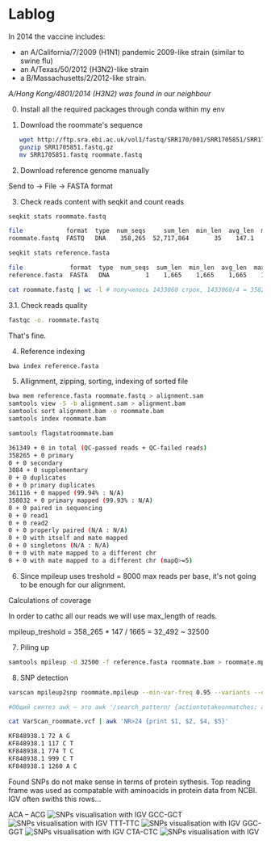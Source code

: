 # Lablog

In 2014 the vaccine includes:
- an A/California/7/2009 (H1N1) pandemic 2009-like strain (similar to swine flu)
- an A/Texas/50/2012 (H3N2)-like strain
- a B/Massachusetts/2/2012-like strain.

_A/Hong Kong/4801/2014 (H3N2) was found in our neighbour_

0. Install all the required packages through conda within my env



 1. Download the roommate's sequence
 ```bash
    wget http://ftp.sra.ebi.ac.uk/vol1/fastq/SRR170/001/SRR1705851/SRR1705851.fastq.gz
    gunzip SRR1705851.fastq.gz
    mv SRR1705851.fastq roommate.fastq
 ```

 2. Download reference genome manually

 Send to -> File -> FASTA format

 3. Check reads content with seqkit and count reads
 
 ```bash
seqkit stats roommate.fastq

file            format  type  num_seqs     sum_len  min_len  avg_len  max_len
roommate.fastq  FASTQ   DNA    358,265  52,717,864       35    147.1      151

seqkit stats reference.fasta

file             format  type  num_seqs  sum_len  min_len  avg_len  max_len
reference.fasta  FASTA   DNA          1    1,665    1,665    1,665    1,665

cat roommate.fastq | wc -l # получилось 1433060 строк, 1433060/4 = 358265 ридов
 ```
 3.1. Check reads quality 

 ```bash
 fastqc -o. roommate.fastq
 ```

 That's fine.

 4. Reference indexing 
 ```bash
 bwa index reference.fasta
 ```

 5. Allignment, zipping, sorting, indexing of sorted file
 ```bash
 bwa mem reference.fasta roommate.fastq > alignment.sam
 samtools view -S -b alignment.sam > alignment.bam
 samtools sort alignment.bam -o roommate.bam
 samtools index roommate.bam
 ```
 ```bash
samtools flagstatroommate.bam

361349 + 0 in total (QC-passed reads + QC-failed reads)
358265 + 0 primary
0 + 0 secondary
3084 + 0 supplementary
0 + 0 duplicates
0 + 0 primary duplicates
361116 + 0 mapped (99.94% : N/A)
358032 + 0 primary mapped (99.93% : N/A)
0 + 0 paired in sequencing
0 + 0 read1
0 + 0 read2
0 + 0 properly paired (N/A : N/A)
0 + 0 with itself and mate mapped
0 + 0 singletons (N/A : N/A)
0 + 0 with mate mapped to a different chr
0 + 0 with mate mapped to a different chr (mapQ>=5)
```

6. Since mpileup uses treshold = 8000 max reads per base, it's not going to be enough for our alignment.


Calculations of coverage

In order to cathc all our reads we will use max_length of reads.

mpileup_treshold = 358_265 * 147 / 1665 = 32_492 ~ 32500

7. Piling up

```bash
samtools mpileup -d 32500 -f reference.fasta roommate.bam > roommate.mpileup
```

8. SNP detection

```bash
varscan mpileup2snp roommate.mpileup --min-var-freq 0.95 --variants --output-vcf 1 > VarScan_roommate.vcf

#Общий синтез awk – это awk '/search_pattern/ {actiontotakeonmatches; another_action;}' file_to_awk. NR означает количество прочитанных строк, поэтому в команде написано «только если номер строки >24, делать то, что дальше». Awk использует знак доллара для обозначения полей (столбцов), поэтому дальше «напечатать столбцы 1, 2, 4 и 5».

cat VarScan_roommate.vcf | awk 'NR>24 {print $1, $2, $4, $5}'

KF848938.1 72 A G
KF848938.1 117 C T
KF848938.1 774 T C
KF848938.1 999 C T
KF848938.1 1260 A C
```

Found SNPs do not make sense in terms of protein sythesis.
Top reading frame was used as compatable with aminoacids in protein data from NCBI.
IGV often swiths this rows...

ACA – ACG
![SNPs visualisation with IGV](https://github.com/opnpfgt/Practice_BI_project_2/Practice_BI_2_frequent_snps/A_to_G_snp_pos74.png)
GCC-GCT
![SNPs visualisation with IGV](https://github.com/opnpfgt/Practice_BI_project_2/Practice_BI_2_frequent_snps/C_to_T_snp_pos117.png)
TTT-TTC
![SNPs visualisation with IGV](https://github.com/opnpfgt/Practice_BI_project_2/Practice_BI_2_frequent_snps/TtoC_snp_pos_774.png)
GGC-GGT
![SNPs visualisation with IGV](https://github.com/opnpfgt/Practice_BI_project_2/Practice_BI_2_frequent_snps/C_to_T_snp_pos_999.png)
CTA-CTC
![SNPs visualisation with IGV](https://github.com/opnpfgt/Practice_BI_project_2/Practice_BI_2_frequent_snps/A_to_C_snp_pos1260.png)
